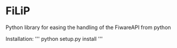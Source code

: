 # FiLiP

Python library for easing the handling of the FiwareAPI from python

Installation:
'''
python setup.py install
'''
